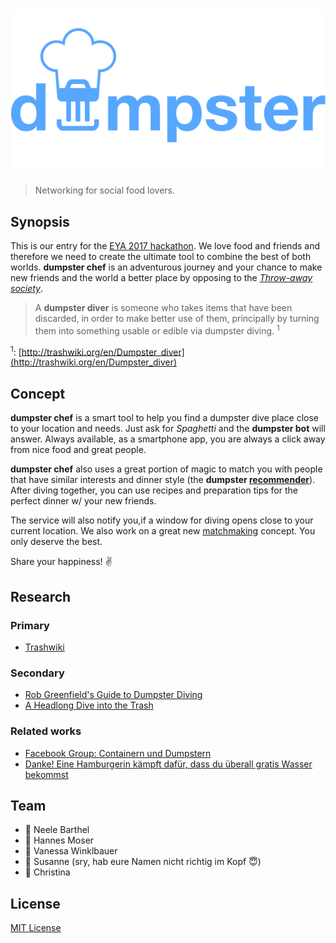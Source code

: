 # ![dumpster chef](assets/brand.png)
> Networking for social food lovers.

## Synopsis

This is our entry for the [EYA 2017 hackathon](https://eu-youthaward.org/social-hackathon-2017/).
We love food and friends and therefore we need to create the ultimate tool to
combine the best of both worlds. **dumpster chef** is an adventurous journey and
your chance to make new friends and the world a better place by opposing to the
[*Throw-away society*](https://en.wikipedia.org/wiki/Throw-away_society).

> A **dumpster diver** is someone who takes items that have been discarded, in
order to make better use of them, principally by turning them into something
usable or edible via dumpster diving. <sup>1</sup> 

<sup>1</sup>: [http://trashwiki.org/en/Dumpster_diver](http://trashwiki.org/en/Dumpster_diver)

## Concept

**dumpster chef** is a smart tool to help you find a dumpster dive place close
to your location and needs. Just ask for *Spaghetti* and the **dumpster bot** will
answer. Always available, as a smartphone app, you are always a click away from
nice food and great people.

**dumpster chef** also uses a great portion of magic to match you with people that
have similar interests and dinner style (the **dumpster [recommender](https://en.wikipedia.org/wiki/Recommender_system)**).
After diving together, you can use recipes and preparation tips for the perfect
dinner w/ your new friends.

The service will also notify you,if a window for diving opens close to your
current location. We also work on a great new [matchmaking](https://en.wikipedia.org/wiki/Matchmaking)
concept. You only deserve the best.

Share your happiness! :v:

## Research

### Primary

* [Trashwiki](http://trashwiki.org/en/Main_Page)

### Secondary

* [Rob Greenfield's Guide to Dumpster Diving](http://robgreenfield.tv/dumpsterdiving/)
* [A Headlong Dive into the Trash](http://www.spiegel.de/international/zeitgeist/dumpster-delicacies-a-headlong-dive-into-the-trash-a-695902.html)

### Related works

* [Facebook Group: Containern und Dumpstern](https://www.facebook.com/containern)
* [Danke! Eine Hamburgerin kämpft dafür, dass du überall gratis Wasser bekommst](http://www.bento.de/nachhaltigkeit/gratis-wasser-mit-refill-hamburg-bekommt-du-ueberall-leitungswasser-1198723/#refsponi)

## Team

* :cookie: Neele Barthel
* :princess: Hannes Moser
* :icecream: Vanessa Winklbauer
* :chocolate_bar: Susanne (sry, hab eure Namen nicht richtig im Kopf :innocent:)
* :chocolate_bar: Christina

## License

[MIT License](https://en.wikipedia.org/wiki/MIT_License)
